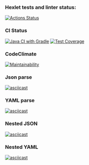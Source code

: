 ### Hexlet tests and linter status:
[![Actions Status](https://github.com/AlexSekret/java-project-71/actions/workflows/hexlet-check.yml/badge.svg)](https://github.com/AlexSekret/java-project-71/actions)

### CI Status
[![Java CI with Gradle](https://github.com/AlexSekret/java-project-71/actions/workflows/gradle.yml/badge.svg?branch=main)](https://github.com/AlexSekret/java-project-71/actions/workflows/gradle.yml) [![Test Coverage](https://api.codeclimate.com/v1/badges/73e629b2f5f1c6afb1e7/test_coverage)](https://codeclimate.com/github/AlexSekret/java-project-71/test_coverage)

### CodeClimate

[![Maintainability](https://api.codeclimate.com/v1/badges/73e629b2f5f1c6afb1e7/maintainability)](https://codeclimate.com/github/AlexSekret/java-project-71/maintainability)

### Json parse
[![asciicast](https://asciinema.org/a/ydAThym9VBJfbJ6nusCtonog8.svg)](https://asciinema.org/a/ydAThym9VBJfbJ6nusCtonog8)

### YAML parse
[![asciicast](https://asciinema.org/a/HlOV7euf03Ejaqh43lkuRkO80.svg)](https://asciinema.org/a/HlOV7euf03Ejaqh43lkuRkO80)

### Nested JSON
[![asciicast](https://asciinema.org/a/DJ2TCduXXC6FNco70YB570Xo0.svg)](https://asciinema.org/a/DJ2TCduXXC6FNco70YB570Xo0)

### Nested YAML
[![asciicast](https://asciinema.org/a/OI97eJpsTXUCqsqms3fO3ztUg.svg)](https://asciinema.org/a/OI97eJpsTXUCqsqms3fO3ztUg)
